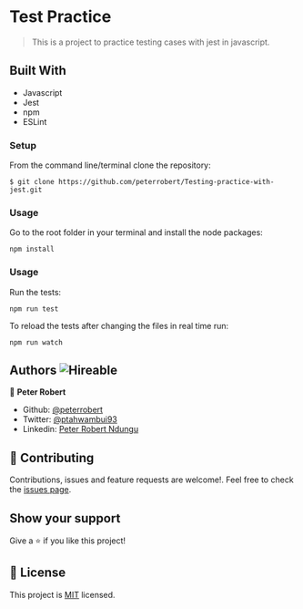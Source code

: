 # Test Practice

> This is a project to practice testing cases with jest in javascript.

## Built With

- Javascript
- Jest
- npm
- ESLint

### Setup

From the command line/terminal clone the repository:

```
$ git clone https://github.com/peterrobert/Testing-practice-with-jest.git
```

### Usage

Go to the root folder in your terminal and install the node packages:

```
npm install
```

### Usage

Run the tests:

```
npm run test
```

To reload the tests after changing the files in real time run:

```
npm run watch
```

## Authors  ![Hireable](https://img.shields.io/badge/HIREABLE-YES-yellowgreen&?style=for-the-badge)

👤 **Peter Robert**

- Github: [@peterrobert](https://github.com/peterrobert)
- Twitter: [@ptahwambui93](https://twitter.com/Ptahwambui93)
- Linkedin: [Peter Robert Ndungu](https://www.linkedin.com/in/peter-rob-ndungu/)


## 🤝 Contributing

Contributions, issues and feature requests are welcome!. Feel free to check the [issues page](https://github.com/peterrobert/Testing-practice-with-jest/issues).

## Show your support

Give a ⭐️ if you like this project!

## 📝 License

This project is [MIT](lic.url) licensed.